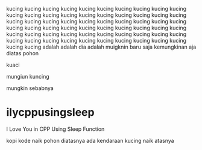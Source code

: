 kucing
kucing
kucing
kucing
kucing
kucing
kucing
kucing
kucing
kucing
kucing
kucing
kucing
kucing
kucing
kucing
kucing
kucing
kucing
kucing
kucing
kucing
kucing
kucing
kucing
kucing
kucing
kucing
kucing
kucing
kucing
kucing
kucing
kucing
kucing
kucing
kucing
kucing
kucing
kucing
kucing
kucing
kucing
kucing
kucing
kucing
kucing
kucing
kucing
kucing
kucing
kucing
kucing
kucing
kucing
kucing
kucing
kucing
kucing
kucing
kucing
kucing
adalah
adalah
dia adalah
muigknin
baru saja 
kemungkinan aja
diatas pohon

kuaci

mungiun
kuncing


mungkin sebabnya
# ilycppusingsleep
I Love You in CPP Using Sleep Function

kopi kode
naik pohon
diatasnya ada kendaraan
kucing naik atasnya

